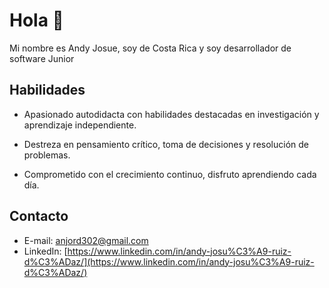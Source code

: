# Hola 👋

Mi nombre es Andy Josue, soy de Costa Rica y soy desarrollador de software Junior


## Habilidades

* Apasionado autodidacta con habilidades destacadas en investigación y aprendizaje independiente.

* Destreza en pensamiento crítico, toma de decisiones y resolución de problemas.

* Comprometido con el crecimiento continuo, disfruto aprendiendo cada día.

## Contacto

* E-mail: anjord302@gmail.com
* LinkedIn: [https://www.linkedin.com/in/andy-josu%C3%A9-ruiz-d%C3%ADaz/](https://www.linkedin.com/in/andy-josu%C3%A9-ruiz-d%C3%ADaz/)
